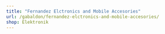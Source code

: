 ```yaml
---
title: "Fernandez Elctronics and Mobile Accesories"
url: /gabaldon/fernandez-elctronics-and-mobile-accesories/
shop: Elektronik
---
```

